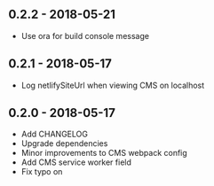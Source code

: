 ## 0.2.2 - 2018-05-21

* Use ora for build console message

## 0.2.1 - 2018-05-17

* Log netlifySiteUrl when viewing CMS on localhost

## 0.2.0 - 2018-05-17

* Add CHANGELOG
* Upgrade dependencies
* Minor improvements to CMS webpack config
* Add CMS service worker field
* Fix typo on <SinglePost />
